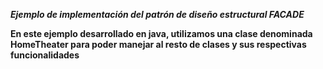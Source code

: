 ***Ejemplo de implementación del patrón de diseño estructural FACADE***  


**En este ejemplo desarrollado en java, utilizamos una clase denominada HomeTheater para poder manejar al resto de clases y sus respectivas funcionalidades**
